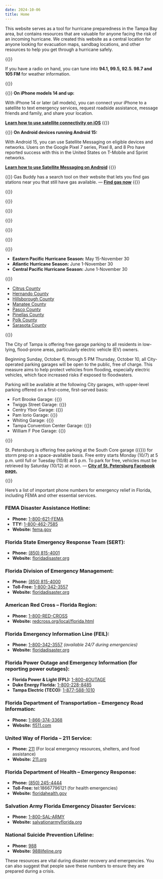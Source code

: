 ```yaml
---
date: 2024-10-06
title: Home
---
```

This website serves as a tool for hurricane preparedness in the Tampa Bay area, but contains resources
that are valuable for anyone facing the risk of an incoming hurricane. We created this website as a central location for anyone looking for evacuation maps, sandbag locations, and other resources to help you get through a hurricane safely.

{{<divider-title title="Radio Stations" align="left">}}

If you have a radio on hand, you can tune into **94.1, 99.5, 92.5. 98.7 and 105 FM** for weather information.

{{<divider-title title="Satellite Connectivity on iOS and Android" align="left">}}

{{<column span="3" align="left">}}
**On iPhone models 14 and up:**

With iPhone 14 or later (all models), you can connect your iPhone to a satellite to text emergency 
services, request roadside assistance, message friends and family, and share your location.

**[Learn how to use satellite connectivity on iOS](https://support.apple.com/en-us/105097)**
{{</column>}}

{{<column span="3" align="left">}}
**On Android devices running Android 15:**

With Android 15, you can use Satellite Messaging on eligible devices and networks. Users on 
the Google Pixel 7 series, Pixel 8, and 8 Pro have reported success with this in the United States on 
T-Mobile and Sprint networks.

**[Learn how to use Satellite Messaging on Android](https://www.androidsage.com/2024/05/16/how-to-activate-satellite-messaging-on-android-15/)**
{{</column>}}

{{<hint type="info">}}
Gas Buddy has a search tool on their website that lets you find gas 
stations near you that still have gas available. — **[Find gas now](https://www.gasbuddy.com/home)**
{{</hint>}}

{{<divider-title title="Fox Weather Channel Live" align="left">}}

{{<youtube wt6SIE7BXS8>}}

{{<divider-title title="Live Weather Map" align="left">}}

{{<windy-map>}}

{{<divider-title title="How to properly sandbag" align="left">}}

{{<youtube vnCDaAzED9U>}}

{{<divider-title title="Hurricane Seasons" align="left">}}

* **Eastern Pacific Hurricane Season:** May 15-November 30
* **Atlantic Hurricane Season:** June 1-November 30
* **Central Pacific Hurricane Season:** June 1-November 30

{{<divider-title title="View Resources by County" align="left">}}

* [Citrus County](/county/citrus-county)
* [Hernando County](/county/hernando-county)
* [Hillsborough County](/county/hillsborough-county)
* [Manatee County](/county/Manatee-county)
* [Pasco County](/county/pasco-county)
* [Pinellas County](/county/pinellas-county)
* [Polk County](/county/polk-county)
* [Sarasota County](/county/sarasota-county)

{{<divider-title title="Free Parking in Tampa" align="left">}}

The City of Tampa is offering free garage parking to all residents in low-lying, flood-prone areas, particularly electric vehicle (EV) owners.

Beginning Sunday, October 6, through 5 PM Thursday, October 10, all City-operated parking garages will be open to the public, free of charge. This measure aims to help protect vehicles from flooding, especially electric vehicles, which face increased risks if exposed to floodwaters.

Parking will be available at the following City garages, with upper-level parking offered on a first-come, first-served basis:

* Fort Brooke Garage: {{<directions-link address="107 N. Franklin St.">}}
* Twiggs Street Garage: {{<directions-link address="901 E. Twiggs St.">}}
* Centry Ybor Garage: {{<directions-link address="1500 E. 5th Ave.">}}
* Pam Iorio Garage: {{<directions-link address="301 Channelside Dr.">}}
* Whiting Garage: {{<directions-link address="118 S Florida Ave">}}
* Tampa Convention Center Garage: {{<directions-link address="141 E. Brorein St.">}}
* William F Poe Garage: {{<directions-link address="802 N. Ashley Dr.">}}

{{<divider-title title="Free Parking in St. Petersburg" align="left">}}

St. Petersburg is offering free parking at the South Core garage ({{<directions-link address="101 1st Ave S">}}) for storm prep on a space-available basis. Free entry starts Monday (10/7) at 5 p.m. until full or Tuesday (10/8) at 5 p.m. To park for free, vehicles must be retrieved by Saturday (10/12) at noon. — **[City of St. Petersburg Facebook page.](https://www.facebook.com/StPeteFL/posts/949266387228449)**

{{<divider-title title="Florida Emergency Relief Numbers" align="left">}}

Here’s a list of important phone numbers for emergency relief in Florida, including FEMA and other essential services.

### FEMA Disaster Assistance Hotline:

* **Phone:** [1-800-621-FEMA](tel:18006213362)
* **TTY:** [1-800-462-7585](tel:18004627585)
* **Website:** [fema.gov](https://www.fema.gov)

### Florida State Emergency Response Team (SERT):

* **Phone:** [(850) 815-4001](tel:8508154001)
* **Website:** [floridadisaster.org](https://www.floridadisaster.org/)

### Florida Division of Emergency Management:

* **Phone:** [(850) 815-4000](tel:8508154000)
* **Toll-Free:** [1-800-342-3557](tel:18003423557)
* **Website:** [floridadisaster.org](https://www.floridadisaster.org/)

### American Red Cross – Florida Region:

* **Phone:** [1-800-RED-CROSS](tel:18007332767)
* **Website:** [redcross.org/local/florida.html](https://www.redcross.org/local/florida.html)

### Florida Emergency Information Line (FEIL):

* **Phone:** [1-800-342-3557](tel:18003423557) *(available 24/7 during emergencies)*
* **Website:** [floridadisaster.org](https://www.floridadisaster.org/)

### Florida Power Outage and Emergency Information (for reporting power outages):

* **Florida Power & Light (FPL):** [1-800-4OUTAGE](tel:18004688243)
* **Duke Energy Florida:** [1-800-228-8485](tel:18002288485)
* **Tampa Electric (TECO):** [1-877-588-1010](tel:18775881010)

### Florida Department of Transportation – Emergency Road Information:

* **Phone:** [1-866-374-3368](tel:18663743368)
* **Website:** [fl511.com](https://www.fl511.com)

### United Way of Florida – 211 Service:

* **Phone:** [211](tel:211) (For local emergency resources, shelters, and food assistance)
* **Website:** [211.org](https://www.211.org)

### Florida Department of Health – Emergency Response:

* **Phone:** [(850) 245-4444](tel:8502454444)
* **Toll-Free:** tel:18667796121 (for health emergencies)
* **Website:** [floridahealth.gov](http://www.floridahealth.gov/)

### Salvation Army Florida Emergency Disaster Services:

* **Phone:** [1-800-SAL-ARMY](tel:18007252769)
* **Website:** [salvationarmyflorida.org](https://www.salvationarmyflorida.org/)

### National Suicide Prevention Lifeline:

* **Phone:** [988](tel:988)
* **Website:** [988lifeline.org](https://988lifeline.org)

These resources are vital during disaster recovery and emergencies. You can also suggest that people save these numbers to ensure they are prepared during a crisis.
